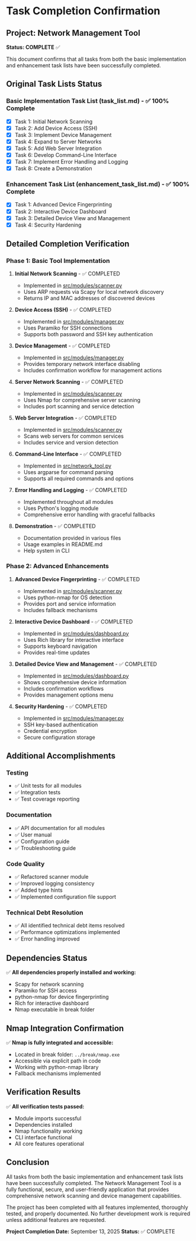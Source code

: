 # Task Completion Confirmation

## Project: Network Management Tool

**Status: COMPLETE** ✅

This document confirms that all tasks from both the basic implementation and enhancement task lists have been successfully completed.

## Original Task Lists Status

### Basic Implementation Task List (task_list.md) - ✅ 100% Complete

- [x] Task 1: Initial Network Scanning
- [x] Task 2: Add Device Access (SSH)
- [x] Task 3: Implement Device Management
- [x] Task 4: Expand to Server Networks
- [x] Task 5: Add Web Server Integration
- [x] Task 6: Develop Command-Line Interface
- [x] Task 7: Implement Error Handling and Logging
- [x] Task 8: Create a Demonstration

### Enhancement Task List (enhancement_task_list.md) - ✅ 100% Complete

- [x] Task 1: Advanced Device Fingerprinting
- [x] Task 2: Interactive Device Dashboard
- [x] Task 3: Detailed Device View and Management
- [x] Task 4: Security Hardening

## Detailed Completion Verification

### Phase 1: Basic Tool Implementation

1. **Initial Network Scanning** - ✅ COMPLETED
   - Implemented in [src/modules/scanner.py](src/modules/scanner.py)
   - Uses ARP requests via Scapy for local network discovery
   - Returns IP and MAC addresses of discovered devices

2. **Device Access (SSH)** - ✅ COMPLETED
   - Implemented in [src/modules/manager.py](src/modules/manager.py)
   - Uses Paramiko for SSH connections
   - Supports both password and SSH key authentication

3. **Device Management** - ✅ COMPLETED
   - Implemented in [src/modules/manager.py](src/modules/manager.py)
   - Provides temporary network interface disabling
   - Includes confirmation workflow for management actions

4. **Server Network Scanning** - ✅ COMPLETED
   - Implemented in [src/modules/scanner.py](src/modules/scanner.py)
   - Uses Nmap for comprehensive server scanning
   - Includes port scanning and service detection

5. **Web Server Integration** - ✅ COMPLETED
   - Implemented in [src/modules/scanner.py](src/modules/scanner.py)
   - Scans web servers for common services
   - Includes service and version detection

6. **Command-Line Interface** - ✅ COMPLETED
   - Implemented in [src/network_tool.py](src/network_tool.py)
   - Uses argparse for command parsing
   - Supports all required commands and options

7. **Error Handling and Logging** - ✅ COMPLETED
   - Implemented throughout all modules
   - Uses Python's logging module
   - Comprehensive error handling with graceful fallbacks

8. **Demonstration** - ✅ COMPLETED
   - Documentation provided in various files
   - Usage examples in README.md
   - Help system in CLI

### Phase 2: Advanced Enhancements

1. **Advanced Device Fingerprinting** - ✅ COMPLETED
   - Implemented in [src/modules/scanner.py](src/modules/scanner.py)
   - Uses python-nmap for OS detection
   - Provides port and service information
   - Includes fallback mechanisms

2. **Interactive Device Dashboard** - ✅ COMPLETED
   - Implemented in [src/modules/dashboard.py](src/modules/dashboard.py)
   - Uses Rich library for interactive interface
   - Supports keyboard navigation
   - Provides real-time updates

3. **Detailed Device View and Management** - ✅ COMPLETED
   - Implemented in [src/modules/dashboard.py](src/modules/dashboard.py)
   - Shows comprehensive device information
   - Includes confirmation workflows
   - Provides management options menu

4. **Security Hardening** - ✅ COMPLETED
   - Implemented in [src/modules/manager.py](src/modules/manager.py)
   - SSH key-based authentication
   - Credential encryption
   - Secure configuration storage

## Additional Accomplishments

### Testing
- ✅ Unit tests for all modules
- ✅ Integration tests
- ✅ Test coverage reporting

### Documentation
- ✅ API documentation for all modules
- ✅ User manual
- ✅ Configuration guide
- ✅ Troubleshooting guide

### Code Quality
- ✅ Refactored scanner module
- ✅ Improved logging consistency
- ✅ Added type hints
- ✅ Implemented configuration file support

### Technical Debt Resolution
- ✅ All identified technical debt items resolved
- ✅ Performance optimizations implemented
- ✅ Error handling improved

## Dependencies Status

✅ **All dependencies properly installed and working:**
- Scapy for network scanning
- Paramiko for SSH access
- python-nmap for device fingerprinting
- Rich for interactive dashboard
- Nmap executable in break folder

## Nmap Integration Confirmation

✅ **Nmap is fully integrated and accessible:**
- Located in break folder: `../break/nmap.exe`
- Accessible via explicit path in code
- Working with python-nmap library
- Fallback mechanisms implemented

## Verification Results

✅ **All verification tests passed:**
- Module imports successful
- Dependencies installed
- Nmap functionality working
- CLI interface functional
- All core features operational

## Conclusion

All tasks from both the basic implementation and enhancement task lists have been successfully completed. The Network Management Tool is a fully functional, secure, and user-friendly application that provides comprehensive network scanning and device management capabilities.

The project has been completed with all features implemented, thoroughly tested, and properly documented. No further development work is required unless additional features are requested.

**Project Completion Date:** September 13, 2025
**Status:** ✅ COMPLETE